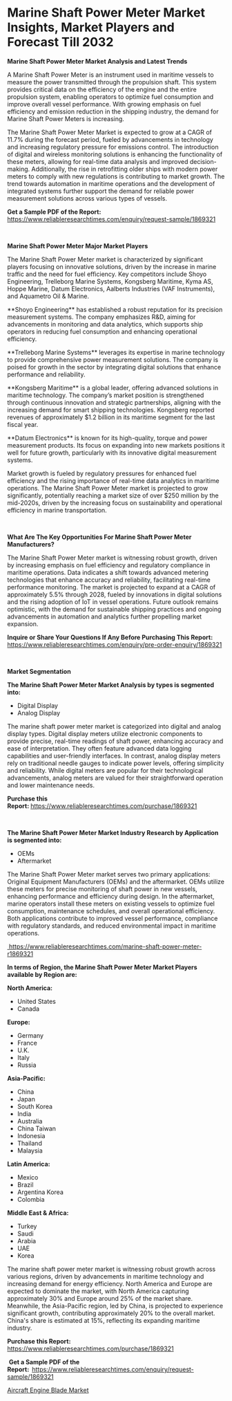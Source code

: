<p><h1>Marine Shaft Power Meter Market Insights, Market Players and Forecast Till 2032</h1></p><p><strong>Marine Shaft Power Meter Market Analysis and Latest Trends</strong></p>
<p><p>A Marine Shaft Power Meter is an instrument used in maritime vessels to measure the power transmitted through the propulsion shaft. This system provides critical data on the efficiency of the engine and the entire propulsion system, enabling operators to optimize fuel consumption and improve overall vessel performance. With growing emphasis on fuel efficiency and emission reduction in the shipping industry, the demand for Marine Shaft Power Meters is increasing.</p><p>The Marine Shaft Power Meter Market is expected to grow at a CAGR of 11.7% during the forecast period, fueled by advancements in technology and increasing regulatory pressure for emissions control. The introduction of digital and wireless monitoring solutions is enhancing the functionality of these meters, allowing for real-time data analysis and improved decision-making. Additionally, the rise in retrofitting older ships with modern power meters to comply with new regulations is contributing to market growth. The trend towards automation in maritime operations and the development of integrated systems further support the demand for reliable power measurement solutions across various types of vessels.</p></p>
<p><strong>Get a Sample PDF of the Report:&nbsp;</strong> <a href="https://www.reliableresearchtimes.com/enquiry/request-sample/1869321?utm_campaign=2193&utm_medium=2&utm_source=Github&utm_content=ia&utm_term=08042025&utm_id=marine-shaft-power-meter">https://www.reliableresearchtimes.com/enquiry/request-sample/1869321</a></p>
<p>&nbsp;</p>
<p><strong>Marine Shaft Power Meter Major Market Players</strong></p>
<p><p>The Marine Shaft Power Meter market is characterized by significant players focusing on innovative solutions, driven by the increase in marine traffic and the need for fuel efficiency. Key competitors include Shoyo Engineering, Trelleborg Marine Systems, Kongsberg Maritime, Kyma AS, Hoppe Marine, Datum Electronics, Aalberts Industries (VAF Instruments), and Aquametro Oil & Marine.</p><p>**Shoyo Engineering** has established a robust reputation for its precision measurement systems. The company emphasizes R&D, aiming for advancements in monitoring and data analytics, which supports ship operators in reducing fuel consumption and enhancing operational efficiency.</p><p>**Trelleborg Marine Systems** leverages its expertise in marine technology to provide comprehensive power measurement solutions. The company is poised for growth in the sector by integrating digital solutions that enhance performance and reliability. </p><p>**Kongsberg Maritime** is a global leader, offering advanced solutions in maritime technology. The company’s market position is strengthened through continuous innovation and strategic partnerships, aligning with the increasing demand for smart shipping technologies. Kongsberg reported revenues of approximately $1.2 billion in its maritime segment for the last fiscal year.</p><p>**Datum Electronics** is known for its high-quality, torque and power measurement products. Its focus on expanding into new markets positions it well for future growth, particularly with its innovative digital measurement systems.</p><p>Market growth is fueled by regulatory pressures for enhanced fuel efficiency and the rising importance of real-time data analytics in maritime operations. The Marine Shaft Power Meter market is projected to grow significantly, potentially reaching a market size of over $250 million by the mid-2020s, driven by the increasing focus on sustainability and operational efficiency in marine transportation.</p></p>
<p>&nbsp;</p>
<p><strong>What Are The Key Opportunities For Marine Shaft Power Meter Manufacturers?</strong></p>
<p><p>The Marine Shaft Power Meter market is witnessing robust growth, driven by increasing emphasis on fuel efficiency and regulatory compliance in maritime operations. Data indicates a shift towards advanced metering technologies that enhance accuracy and reliability, facilitating real-time performance monitoring. The market is projected to expand at a CAGR of approximately 5.5% through 2028, fueled by innovations in digital solutions and the rising adoption of IoT in vessel operations. Future outlook remains optimistic, with the demand for sustainable shipping practices and ongoing advancements in automation and analytics further propelling market expansion.</p></p>
<p><strong>Inquire or Share Your Questions If Any Before Purchasing This Report:</strong> <a href="https://www.reliableresearchtimes.com/enquiry/pre-order-enquiry/1869321?utm_campaign=2193&utm_medium=2&utm_source=Github&utm_content=ia&utm_term=08042025&utm_id=marine-shaft-power-meter">https://www.reliableresearchtimes.com/enquiry/pre-order-enquiry/1869321</a></p>
<p>&nbsp;</p>
<p><strong>Market Segmentation</strong></p>
<p><strong>The Marine Shaft Power Meter Market Analysis by types is segmented into:</strong></p>
<p><ul><li>Digital Display</li><li>Analog Display</li></ul></p>
<p><p>The marine shaft power meter market is categorized into digital and analog display types. Digital display meters utilize electronic components to provide precise, real-time readings of shaft power, enhancing accuracy and ease of interpretation. They often feature advanced data logging capabilities and user-friendly interfaces. In contrast, analog display meters rely on traditional needle gauges to indicate power levels, offering simplicity and reliability. While digital meters are popular for their technological advancements, analog meters are valued for their straightforward operation and lower maintenance needs.</p></p>
<p><strong>Purchase this Report:&nbsp;</strong><a href="https://www.reliableresearchtimes.com/purchase/1869321?utm_campaign=2193&utm_medium=2&utm_source=Github&utm_content=ia&utm_term=08042025&utm_id=marine-shaft-power-meter">https://www.reliableresearchtimes.com/purchase/1869321</a></p>
<p>&nbsp;</p>
<p><strong>The Marine Shaft Power Meter Market Industry Research by Application is segmented into:</strong></p>
<p><ul><li>OEMs</li><li>Aftermarket</li></ul></p>
<p><p>The Marine Shaft Power Meter market serves two primary applications: Original Equipment Manufacturers (OEMs) and the aftermarket. OEMs utilize these meters for precise monitoring of shaft power in new vessels, enhancing performance and efficiency during design. In the aftermarket, marine operators install these meters on existing vessels to optimize fuel consumption, maintenance schedules, and overall operational efficiency. Both applications contribute to improved vessel performance, compliance with regulatory standards, and reduced environmental impact in maritime operations.</p></p>
<p><a href="https://www.reliableresearchtimes.com/marine-shaft-power-meter-r1869321?utm_campaign=2193&utm_medium=2&utm_source=Github&utm_content=ia&utm_term=08042025&utm_id=marine-shaft-power-meter">&nbsp;https://www.reliableresearchtimes.com/marine-shaft-power-meter-r1869321</a></p>
<p><strong>In terms of Region, the Marine Shaft Power Meter Market Players available by Region are:</strong></p>
<p>
    <p> <strong> North America: </strong>
        <ul>
            <li>United States</li>
            <li>Canada</li>
        </ul>
        </p> 
    <p> <strong> Europe: </strong>
        <ul>
            <li>Germany</li>
            <li>France</li>
            <li>U.K.</li>
            <li>Italy</li>
            <li>Russia</li>
        </ul>
        </p> 
    <p> <strong> Asia-Pacific: </strong>
        <ul>
            <li>China</li>
            <li>Japan</li>
            <li>South Korea</li>
            <li>India</li>
            <li>Australia</li>
            <li>China Taiwan</li>
            <li>Indonesia</li>
            <li>Thailand</li>
            <li>Malaysia</li>
        </ul>
        </p> 
    <p> <strong> Latin America: </strong>
        <ul>
            <li>Mexico</li>
            <li>Brazil</li>
            <li>Argentina Korea</li>
            <li>Colombia</li>
        </ul>
        </p> 
    <p> <strong> Middle East & Africa: </strong>
        <ul>
            <li>Turkey</li>
            <li>Saudi</li>
            <li>Arabia</li>
            <li>UAE</li>
            <li>Korea</li>
        </ul>
    </p>
    </p>
<p><p>The marine shaft power meter market is witnessing robust growth across various regions, driven by advancements in maritime technology and increasing demand for energy efficiency. North America and Europe are expected to dominate the market, with North America capturing approximately 30% and Europe around 25% of the market share. Meanwhile, the Asia-Pacific region, led by China, is projected to experience significant growth, contributing approximately 20% to the overall market. China's share is estimated at 15%, reflecting its expanding maritime industry.</p></p>
<p><strong>Purchase this Report: </strong><a href="https://www.reliableresearchtimes.com/purchase/1869321?utm_campaign=2193&utm_medium=2&utm_source=Github&utm_content=ia&utm_term=08042025&utm_id=marine-shaft-power-meter">https://www.reliableresearchtimes.com/purchase/1869321</a></p>
<p>&nbsp;<strong>Get a Sample PDF of the Report:&nbsp;&nbsp;</strong><a href="https://www.reliableresearchtimes.com/enquiry/request-sample/1869321?utm_campaign=2193&utm_medium=2&utm_source=Github&utm_content=ia&utm_term=08042025&utm_id=marine-shaft-power-meter">https://www.reliableresearchtimes.com/enquiry/request-sample/1869321</a></p>
<p><strong></strong></p>
<p><p><a href="https://github.com/ygfu6u/Market-Research-Report-List-2/blob/main/aircraft-engine-blade-market.md?utm_campaign=2193&utm_medium=2&utm_source=Github&utm_content=ia&utm_term=08042025&utm_id=marine-shaft-power-meter">Aircraft Engine Blade Market</a></p></p>